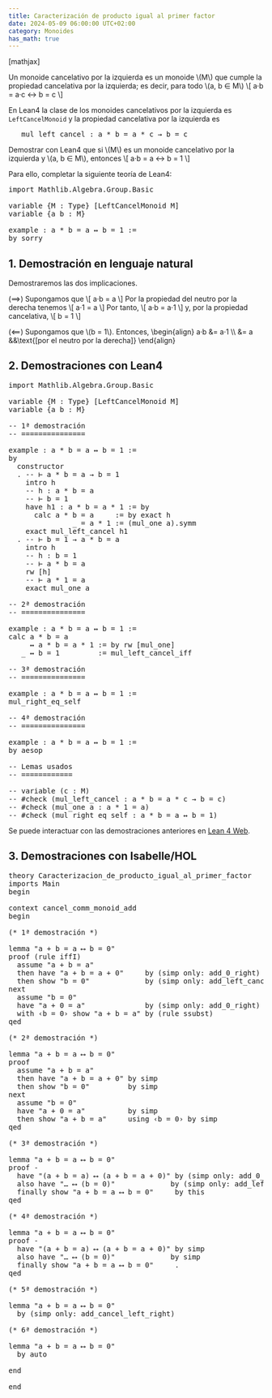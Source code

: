 ```yaml
---
title: Caracterización de producto igual al primer factor
date: 2024-05-09 06:00:00 UTC+02:00
category: Monoides
has_math: true
---
```


[mathjax]

Un monoide cancelativo por la izquierda es un monoide \\(M\\) que cumple la propiedad cancelativa por la izquierda; es decir, para todo \\(a, b ∈ M\\)
\\[ a·b = a·c ↔ b = c \\]

En Lean4 la clase de los monoides cancelativos por la izquierda es `LeftCancelMonoid` y la propiedad cancelativa por la izquierda es
<pre lang="lean">
   mul_left_cancel : a * b = a * c → b = c
</pre>

Demostrar con Lean4 que si \\(M\\) es un monoide cancelativo por la izquierda y \\(a, b ∈ M\\), entonces
\\[ a·b = a ↔ b = 1 \\]

Para ello, completar la siguiente teoría de Lean4:

<pre lang="lean">
import Mathlib.Algebra.Group.Basic

variable {M : Type} [LeftCancelMonoid M]
variable {a b : M}

example : a * b = a ↔ b = 1 :=
by sorry
</pre>
<!--more-->

<h2>1. Demostración en lenguaje natural</h2>

Demostraremos las dos implicaciones.

(⟹) Supongamos que
\\[ a·b = a  \\]
Por la propiedad del neutro por la derecha tenemos
\\[ a·1 = a \\]
Por tanto,
\\[ a·b = a·1 \\]
y, por la propiedad cancelativa,
\\[ b = 1 \\]

(⟸) Supongamos que \\(b = 1\\). Entonces,
\\begin{align}
   a·b &= a·1    \\\\
       &= a      &&\\text{[por el neutro por la derecha]}
\\end{align}

<h2>2. Demostraciones con Lean4</h2>

<pre lang="lean">
import Mathlib.Algebra.Group.Basic

variable {M : Type} [LeftCancelMonoid M]
variable {a b : M}

-- 1ª demostración
-- ===============

example : a * b = a ↔ b = 1 :=
by
  constructor
  . -- ⊢ a * b = a → b = 1
    intro h
    -- h : a * b = a
    -- ⊢ b = 1
    have h1 : a * b = a * 1 := by
      calc a * b = a     := by exact h
               _ = a * 1 := (mul_one a).symm
    exact mul_left_cancel h1
  . -- ⊢ b = 1 → a * b = a
    intro h
    -- h : b = 1
    -- ⊢ a * b = a
    rw [h]
    -- ⊢ a * 1 = a
    exact mul_one a

-- 2ª demostración
-- ===============

example : a * b = a ↔ b = 1 :=
calc a * b = a
     ↔ a * b = a * 1 := by rw [mul_one]
   _ ↔ b = 1         := mul_left_cancel_iff

-- 3ª demostración
-- ===============

example : a * b = a ↔ b = 1 :=
mul_right_eq_self

-- 4ª demostración
-- ===============

example : a * b = a ↔ b = 1 :=
by aesop

-- Lemas usados
-- ============

-- variable (c : M)
-- #check (mul_left_cancel : a * b = a * c → b = c)
-- #check (mul_one a : a * 1 = a)
-- #check (mul_right_eq_self : a * b = a ↔ b = 1)
</pre>

Se puede interactuar con las demostraciones anteriores en [Lean 4 Web](https://live.lean-lang.org/#url=https://raw.githubusercontent.com/jaalonso/Calculemus2/main/src/Caracterizacion_de_producto_igual_al_primer_factor.lean).

<h2>3. Demostraciones con Isabelle/HOL</h2>

<pre lang="isar">
theory Caracterizacion_de_producto_igual_al_primer_factor
imports Main
begin

context cancel_comm_monoid_add
begin

(* 1ª demostración *)

lemma "a + b = a ⟷ b = 0"
proof (rule iffI)
  assume "a + b = a"
  then have "a + b = a + 0"     by (simp only: add_0_right)
  then show "b = 0"             by (simp only: add_left_cancel)
next
  assume "b = 0"
  have "a + 0 = a"              by (simp only: add_0_right)
  with ‹b = 0› show "a + b = a" by (rule ssubst)
qed

(* 2ª demostración *)

lemma "a + b = a ⟷ b = 0"
proof
  assume "a + b = a"
  then have "a + b = a + 0" by simp
  then show "b = 0"         by simp
next
  assume "b = 0"
  have "a + 0 = a"          by simp
  then show "a + b = a"     using ‹b = 0› by simp
qed

(* 3ª demostración *)

lemma "a + b = a ⟷ b = 0"
proof -
  have "(a + b = a) ⟷ (a + b = a + 0)" by (simp only: add_0_right)
  also have "… ⟷ (b = 0)"             by (simp only: add_left_cancel)
  finally show "a + b = a ⟷ b = 0"     by this
qed

(* 4ª demostración *)

lemma "a + b = a ⟷ b = 0"
proof -
  have "(a + b = a) ⟷ (a + b = a + 0)" by simp
  also have "… ⟷ (b = 0)"             by simp
  finally show "a + b = a ⟷ b = 0"     .
qed

(* 5ª demostración *)

lemma "a + b = a ⟷ b = 0"
  by (simp only: add_cancel_left_right)

(* 6ª demostración *)

lemma "a + b = a ⟷ b = 0"
  by auto

end

end
</pre>
